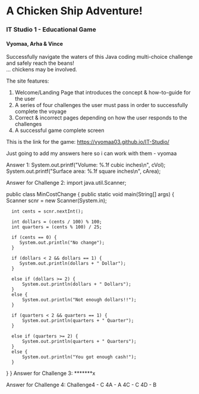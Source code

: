 # A Chicken Ship Adventure!
### IT Studio 1 - Educational Game
#### Vyomaa, Arha & Vince

Successfully navigate the waters of this Java coding multi-choice challenge and safely reach the beans!  
... chickens may be involved.

The site features:  
1. Welcome/Landing Page that introduces the concept & how-to-guide for the user
2. A series of four challenges the user must pass in order to successfully complete the voyage
3. Correct & incorrect pages depending on how the user responds to the challenges
4. A successful game complete screen

This is the link for the game: 
https://vyomaa03.github.io/IT-Studio/

 Just going to add my answers here so i can work with them - vyomaa
 
 Answer 1:
 System.out.printf("Volume: %.1f cubic inches\n", cVol);
 System.out.printf("Surface area: %.1f square inches\n", cArea);

 Answer for Challenge 2:
import java.util.Scanner; 

public class MinCostChange {
   public static void main(String[] args) {
      Scanner scnr = new Scanner(System.in);
      
      int cents = scnr.nextInt();

      int dollars = (cents / 100) % 100;
      int quarters = (cents % 100) / 25;
     
      if (cents == 0) {
         System.out.println("No change");
      }
     
      if (dollars < 2 && dollars == 1) {
         System.out.println(dollars + " Dollar");
      }
      
      else if (dollars >= 2) {
          System.out.println(dollars + " Dollars");
      }
      else {
          System.out.println("Not enough dollars!!");
      }
     
      if (quarters < 2 && quarters == 1) {
          System.out.println(quarters + " Quarter");
      }
      
      else if (quarters >= 2) {
          System.out.println(quarters + " Quarters");
      }
      else {
          System.out.println("You got enough cash!");
      }
   }
}
Answer for Challenge 3:
*******x

Answer for Challenge 4:
Challenge4 - C
4A - A
4C - C
4D - B